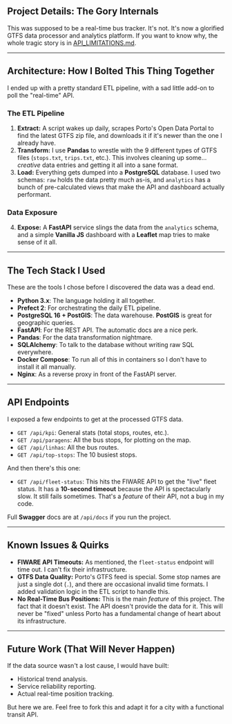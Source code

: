 ## Project Details: The Gory Internals

This was supposed to be a real-time bus tracker. It's not. It's now a glorified GTFS data processor and analytics platform. If you want to know why, the whole tragic story is in [API_LIMITATIONS.md](API_LIMITATIONS.md).

---

## Architecture: How I Bolted This Thing Together

I ended up with a pretty standard ETL pipeline, with a sad little add-on to poll the "real-time" API.

### The ETL Pipeline

1.  **Extract:** A script wakes up daily, scrapes Porto's Open Data Portal to find the latest GTFS zip file, and downloads it if it's newer than the one I already have.
2.  **Transform:** I use **Pandas** to wrestle with the 9 different types of GTFS files (`stops.txt`, `trips.txt`, etc.). This involves cleaning up some... *creative* data entries and getting it all into a sane format.
3.  **Load:** Everything gets dumped into a **PostgreSQL** database. I used two schemas: `raw` holds the data pretty much as-is, and `analytics` has a bunch of pre-calculated views that make the API and dashboard actually performant.

### Data Exposure

4.  **Expose:** A **FastAPI** service slings the data from the `analytics` schema, and a simple **Vanilla JS** dashboard with a **Leaflet** map tries to make sense of it all.

---

## The Tech Stack I Used

These are the tools I chose before I discovered the data was a dead end.

* **Python 3.x**: The language holding it all together.
* **Prefect 2**: For orchestrating the daily ETL pipeline.
* **PostgreSQL 16 + PostGIS**: The data warehouse. **PostGIS** is great for geographic queries.
* **FastAPI**: For the REST API. The automatic docs are a nice perk.
* **Pandas**: For the data transformation nightmare.
* **SQLAlchemy**: To talk to the database without writing raw SQL everywhere.
* **Docker Compose**: To run all of this in containers so I don't have to install it all manually.
* **Nginx**: As a reverse proxy in front of the FastAPI server.

---

## API Endpoints

I exposed a few endpoints to get at the processed GTFS data.

* `GET /api/kpi`: General stats (total stops, routes, etc.).
* `GET /api/paragens`: All the bus stops, for plotting on the map.
* `GET /api/linhas`: All the bus routes.
* `GET /api/top-stops`: The 10 busiest stops.

And then there's this one:

* `GET /api/fleet-status`: This hits the FIWARE API to get the "live" fleet status. It has a **10-second timeout** because the API is spectacularly slow. It still fails sometimes. That's a *feature* of their API, not a bug in my code.

Full **Swagger** docs are at `/api/docs` if you run the project.

---

## Known Issues & Quirks

* **FIWARE API Timeouts:** As mentioned, the `fleet-status` endpoint will time out. I can't fix their infrastructure.
* **GTFS Data Quality:** Porto's GTFS feed is special. Some stop names are just a single dot (`.`), and there are occasional invalid time formats. I added validation logic in the ETL script to handle this.
* **No Real-Time Bus Positions:** This is the main *feature* of this project. The fact that it doesn't exist. The API doesn't provide the data for it. This will never be "fixed" unless Porto has a fundamental change of heart about its infrastructure.

---

## Future Work (That Will Never Happen)

If the data source wasn't a lost cause, I would have built:

* Historical trend analysis.
* Service reliability reporting.
* Actual real-time position tracking.

But here we are. Feel free to fork this and adapt it for a city with a functional transit API.